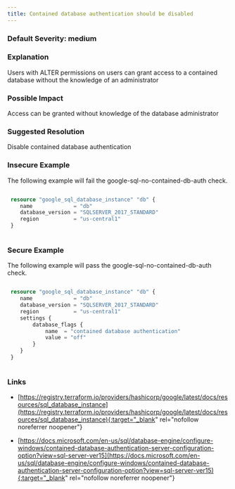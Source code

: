 ```yaml
---
title: Contained database authentication should be disabled
---
```


### Default Severity: <span class="severity medium">medium</span>

### Explanation

Users with ALTER permissions on users can grant access to a contained database without the knowledge of an administrator

### Possible Impact
Access can be granted without knowledge of the database administrator

### Suggested Resolution
Disable contained database authentication


### Insecure Example

The following example will fail the google-sql-no-contained-db-auth check.
```terraform

 resource "google_sql_database_instance" "db" {
 	name             = "db"
 	database_version = "SQLSERVER_2017_STANDARD"
 	region           = "us-central1"
 }
 			
```



### Secure Example

The following example will pass the google-sql-no-contained-db-auth check.
```terraform

 resource "google_sql_database_instance" "db" {
 	name             = "db"
 	database_version = "SQLSERVER_2017_STANDARD"
 	region           = "us-central1"
 	settings {
 	    database_flags {
 		    name  = "contained database authentication"
 		    value = "off"
 		}
 	}
 }
 			
```



### Links


- [https://registry.terraform.io/providers/hashicorp/google/latest/docs/resources/sql_database_instance](https://registry.terraform.io/providers/hashicorp/google/latest/docs/resources/sql_database_instance){:target="_blank" rel="nofollow noreferrer noopener"}

- [https://docs.microsoft.com/en-us/sql/database-engine/configure-windows/contained-database-authentication-server-configuration-option?view=sql-server-ver15](https://docs.microsoft.com/en-us/sql/database-engine/configure-windows/contained-database-authentication-server-configuration-option?view=sql-server-ver15){:target="_blank" rel="nofollow noreferrer noopener"}



